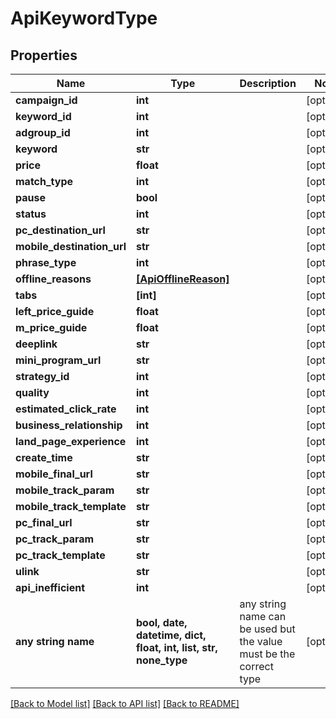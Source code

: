 # ApiKeywordType


## Properties
Name | Type | Description | Notes
------------ | ------------- | ------------- | -------------
**campaign_id** | **int** |  | [optional] 
**keyword_id** | **int** |  | [optional] 
**adgroup_id** | **int** |  | [optional] 
**keyword** | **str** |  | [optional] 
**price** | **float** |  | [optional] 
**match_type** | **int** |  | [optional] 
**pause** | **bool** |  | [optional] 
**status** | **int** |  | [optional] 
**pc_destination_url** | **str** |  | [optional] 
**mobile_destination_url** | **str** |  | [optional] 
**phrase_type** | **int** |  | [optional] 
**offline_reasons** | [**[ApiOfflineReason]**](ApiOfflineReason.md) |  | [optional] 
**tabs** | **[int]** |  | [optional] 
**left_price_guide** | **float** |  | [optional] 
**m_price_guide** | **float** |  | [optional] 
**deeplink** | **str** |  | [optional] 
**mini_program_url** | **str** |  | [optional] 
**strategy_id** | **int** |  | [optional] 
**quality** | **int** |  | [optional] 
**estimated_click_rate** | **int** |  | [optional] 
**business_relationship** | **int** |  | [optional] 
**land_page_experience** | **int** |  | [optional] 
**create_time** | **str** |  | [optional] 
**mobile_final_url** | **str** |  | [optional] 
**mobile_track_param** | **str** |  | [optional] 
**mobile_track_template** | **str** |  | [optional] 
**pc_final_url** | **str** |  | [optional] 
**pc_track_param** | **str** |  | [optional] 
**pc_track_template** | **str** |  | [optional] 
**ulink** | **str** |  | [optional] 
**api_inefficient** | **int** |  | [optional] 
**any string name** | **bool, date, datetime, dict, float, int, list, str, none_type** | any string name can be used but the value must be the correct type | [optional]

[[Back to Model list]](../README.md#documentation-for-models) [[Back to API list]](../README.md#documentation-for-api-endpoints) [[Back to README]](../README.md)


